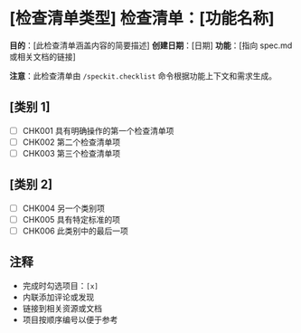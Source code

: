 # [检查清单类型] 检查清单：[功能名称]

**目的**：[此检查清单涵盖内容的简要描述]
**创建日期**：[日期]
**功能**：[指向 spec.md 或相关文档的链接]

**注意**：此检查清单由 `/speckit.checklist` 命令根据功能上下文和需求生成。

<!-- 
  ============================================================================
  重要提示：下面的检查清单项目是仅用于说明的示例项目。
  
  /speckit.checklist 命令必须根据以下内容替换这些内容：
  - 用户的特定检查清单请求
  - spec.md 中的功能需求
  - plan.md 中的技术上下文
  - tasks.md 中的实现细节
  
  不要在生成的检查清单文件中保留这些示例项目。
  ============================================================================
-->

## [类别 1]

- [ ] CHK001 具有明确操作的第一个检查清单项
- [ ] CHK002 第二个检查清单项
- [ ] CHK003 第三个检查清单项

## [类别 2]

- [ ] CHK004 另一个类别项
- [ ] CHK005 具有特定标准的项
- [ ] CHK006 此类别中的最后一项

## 注释

- 完成时勾选项目：`[x]`
- 内联添加评论或发现
- 链接到相关资源或文档
- 项目按顺序编号以便于参考
